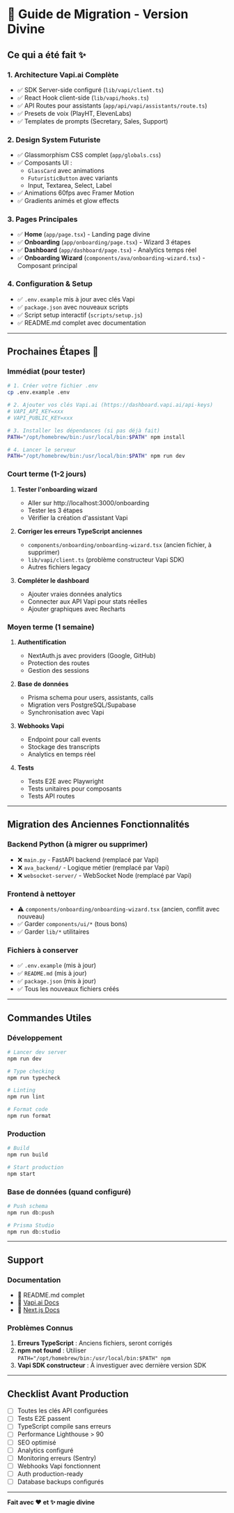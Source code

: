 # 🎯 Guide de Migration - Version Divine

## Ce qui a été fait ✨

### 1. Architecture Vapi.ai Complète
- ✅ SDK Server-side configuré (`lib/vapi/client.ts`)
- ✅ React Hook client-side (`lib/vapi/hooks.ts`)
- ✅ API Routes pour assistants (`app/api/vapi/assistants/route.ts`)
- ✅ Presets de voix (PlayHT, ElevenLabs)
- ✅ Templates de prompts (Secretary, Sales, Support)

### 2. Design System Futuriste
- ✅ Glassmorphism CSS complet (`app/globals.css`)
- ✅ Composants UI :
  - `GlassCard` avec animations
  - `FuturisticButton` avec variants
  - Input, Textarea, Select, Label
- ✅ Animations 60fps avec Framer Motion
- ✅ Gradients animés et glow effects

### 3. Pages Principales
- ✅ **Home** (`app/page.tsx`) - Landing page divine
- ✅ **Onboarding** (`app/onboarding/page.tsx`) - Wizard 3 étapes
- ✅ **Dashboard** (`app/dashboard/page.tsx`) - Analytics temps réel
- ✅ **Onboarding Wizard** (`components/ava/onboarding-wizard.tsx`) - Composant principal

### 4. Configuration & Setup
- ✅ `.env.example` mis à jour avec clés Vapi
- ✅ `package.json` avec nouveaux scripts
- ✅ Script setup interactif (`scripts/setup.js`)
- ✅ README.md complet avec documentation

---

## Prochaines Étapes 🚀

### Immédiat (pour tester)
```bash
# 1. Créer votre fichier .env
cp .env.example .env

# 2. Ajouter vos clés Vapi.ai (https://dashboard.vapi.ai/api-keys)
# VAPI_API_KEY=xxx
# VAPI_PUBLIC_KEY=xxx

# 3. Installer les dépendances (si pas déjà fait)
PATH="/opt/homebrew/bin:/usr/local/bin:$PATH" npm install

# 4. Lancer le serveur
PATH="/opt/homebrew/bin:/usr/local/bin:$PATH" npm run dev
```

### Court terme (1-2 jours)
1. **Tester l'onboarding wizard**
   - Aller sur http://localhost:3000/onboarding
   - Tester les 3 étapes
   - Vérifier la création d'assistant Vapi

2. **Corriger les erreurs TypeScript anciennes**
   - `components/onboarding/onboarding-wizard.tsx` (ancien fichier, à supprimer)
   - `lib/vapi/client.ts` (problème constructeur Vapi SDK)
   - Autres fichiers legacy

3. **Compléter le dashboard**
   - Ajouter vraies données analytics
   - Connecter aux API Vapi pour stats réelles
   - Ajouter graphiques avec Recharts

### Moyen terme (1 semaine)
1. **Authentification**
   - NextAuth.js avec providers (Google, GitHub)
   - Protection des routes
   - Gestion des sessions

2. **Base de données**
   - Prisma schema pour users, assistants, calls
   - Migration vers PostgreSQL/Supabase
   - Synchronisation avec Vapi

3. **Webhooks Vapi**
   - Endpoint pour call events
   - Stockage des transcripts
   - Analytics en temps réel

4. **Tests**
   - Tests E2E avec Playwright
   - Tests unitaires pour composants
   - Tests API routes

---

## Migration des Anciennes Fonctionnalités

### Backend Python (à migrer ou supprimer)
- ❌ `main.py` - FastAPI backend (remplacé par Vapi)
- ❌ `ava_backend/` - Logique métier (remplacé par Vapi)
- ❌ `websocket-server/` - WebSocket Node (remplacé par Vapi)

### Frontend à nettoyer
- ⚠️ `components/onboarding/onboarding-wizard.tsx` (ancien, conflit avec nouveau)
- ✅ Garder `components/ui/*` (tous bons)
- ✅ Garder `lib/*` utilitaires

### Fichiers à conserver
- ✅ `.env.example` (mis à jour)
- ✅ `README.md` (mis à jour)
- ✅ `package.json` (mis à jour)
- ✅ Tous les nouveaux fichiers créés

---

## Commandes Utiles

### Développement
```bash
# Lancer dev server
npm run dev

# Type checking
npm run typecheck

# Linting
npm run lint

# Format code
npm run format
```

### Production
```bash
# Build
npm run build

# Start production
npm start
```

### Base de données (quand configuré)
```bash
# Push schema
npm run db:push

# Prisma Studio
npm run db:studio
```

---

## Support

### Documentation
- 📖 README.md complet
- 📖 [Vapi.ai Docs](https://docs.vapi.ai/)
- 📖 [Next.js Docs](https://nextjs.org/docs)

### Problèmes Connus
1. **Erreurs TypeScript** : Anciens fichiers, seront corrigés
2. **npm not found** : Utiliser `PATH="/opt/homebrew/bin:/usr/local/bin:$PATH" npm`
3. **Vapi SDK constructeur** : À investiguer avec dernière version SDK

---

## Checklist Avant Production

- [ ] Toutes les clés API configurées
- [ ] Tests E2E passent
- [ ] TypeScript compile sans erreurs
- [ ] Performance Lighthouse > 90
- [ ] SEO optimisé
- [ ] Analytics configuré
- [ ] Monitoring erreurs (Sentry)
- [ ] Webhooks Vapi fonctionnent
- [ ] Auth production-ready
- [ ] Database backups configurés

---

**Fait avec ❤️ et ✨ magie divine**
